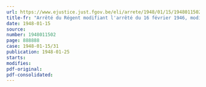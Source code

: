 ```yaml
---
url: https://www.ejustice.just.fgov.be/eli/arrete/1948/01/15/1948011502/justel
title-fr: "Arrêté du Régent modifiant l'arrêté du 16 février 1946, modifié par celui du 28 octobre 1946, déterminant les modalités générales d'application de l'arrêté-loi du 3 janvier 1946 sur les vacances annuelles des travailleurs salariés"
date: 1948-01-15
source:
number: 1948011502
page: 888888
case: 1948-01-15/31
publication: 1948-01-25
starts:
modifies:
pdf-original:
pdf-consolidated:
---
```


